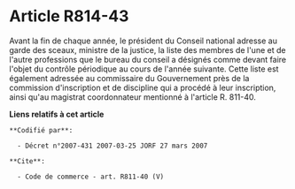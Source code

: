 # Article R814-43

Avant la fin de chaque année, le président du Conseil national adresse au garde des sceaux, ministre de la justice, la liste
des membres de l'une et de l'autre professions que le bureau du conseil a désignés comme devant faire l'objet du contrôle
périodique au cours de l'année suivante. Cette liste est également adressée au commissaire du Gouvernement près de la
commission d'inscription et de discipline qui a procédé à leur inscription, ainsi qu'au magistrat coordonnateur mentionné à
l'article R. 811-40.

**Liens relatifs à cet article**

	**Codifié par**:

	  - Décret n°2007-431 2007-03-25 JORF 27 mars 2007

	**Cite**:

	  - Code de commerce - art. R811-40 (V)
